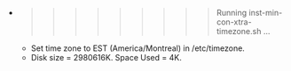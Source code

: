 * >>>>>>>>> Running inst-min-con-xtra-timezone.sh ...
  * Set time zone to EST (America/Montreal) in /etc/timezone.
  * Disk size = 2980616K. Space Used = 4K.
